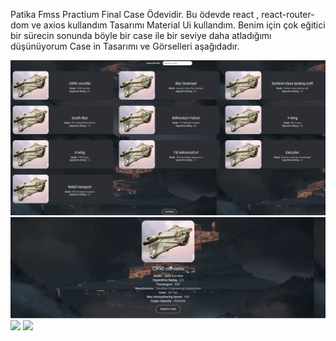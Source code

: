 Patika Fmss Practium Final Case Ödevidir. 
Bu ödevde react , react-router-dom ve axios kullandım 
Tasarımı Material Ui kullandım. 
Benim için çok eğitici bir sürecin sonunda böyle bir case ile bir seviye daha atladığımı düşünüyorum 
Case in Tasarımı ve Görselleri aşağıdadır.

<img src="./src/1.png"/>
<img src="./src/2.png"/>

<img src="C:\Users\ckart\OneDrive\Masaüstü\1.png" width="auto">
<img src="C:\Users\ckart\OneDrive\Masaüstü\2.png" width="auto">
